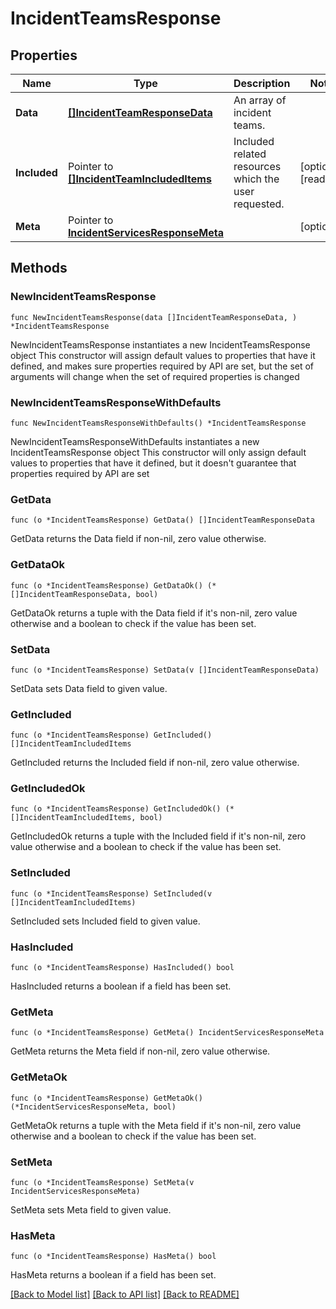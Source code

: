 # IncidentTeamsResponse

## Properties

Name | Type | Description | Notes
---- | ---- | ----------- | ------
**Data** | [**[]IncidentTeamResponseData**](IncidentTeamResponseData.md) | An array of incident teams. | 
**Included** | Pointer to [**[]IncidentTeamIncludedItems**](IncidentTeamIncludedItems.md) | Included related resources which the user requested. | [optional] [readonly] 
**Meta** | Pointer to [**IncidentServicesResponseMeta**](IncidentServicesResponseMeta.md) |  | [optional] 

## Methods

### NewIncidentTeamsResponse

`func NewIncidentTeamsResponse(data []IncidentTeamResponseData, ) *IncidentTeamsResponse`

NewIncidentTeamsResponse instantiates a new IncidentTeamsResponse object
This constructor will assign default values to properties that have it defined,
and makes sure properties required by API are set, but the set of arguments
will change when the set of required properties is changed

### NewIncidentTeamsResponseWithDefaults

`func NewIncidentTeamsResponseWithDefaults() *IncidentTeamsResponse`

NewIncidentTeamsResponseWithDefaults instantiates a new IncidentTeamsResponse object
This constructor will only assign default values to properties that have it defined,
but it doesn't guarantee that properties required by API are set

### GetData

`func (o *IncidentTeamsResponse) GetData() []IncidentTeamResponseData`

GetData returns the Data field if non-nil, zero value otherwise.

### GetDataOk

`func (o *IncidentTeamsResponse) GetDataOk() (*[]IncidentTeamResponseData, bool)`

GetDataOk returns a tuple with the Data field if it's non-nil, zero value otherwise
and a boolean to check if the value has been set.

### SetData

`func (o *IncidentTeamsResponse) SetData(v []IncidentTeamResponseData)`

SetData sets Data field to given value.


### GetIncluded

`func (o *IncidentTeamsResponse) GetIncluded() []IncidentTeamIncludedItems`

GetIncluded returns the Included field if non-nil, zero value otherwise.

### GetIncludedOk

`func (o *IncidentTeamsResponse) GetIncludedOk() (*[]IncidentTeamIncludedItems, bool)`

GetIncludedOk returns a tuple with the Included field if it's non-nil, zero value otherwise
and a boolean to check if the value has been set.

### SetIncluded

`func (o *IncidentTeamsResponse) SetIncluded(v []IncidentTeamIncludedItems)`

SetIncluded sets Included field to given value.

### HasIncluded

`func (o *IncidentTeamsResponse) HasIncluded() bool`

HasIncluded returns a boolean if a field has been set.

### GetMeta

`func (o *IncidentTeamsResponse) GetMeta() IncidentServicesResponseMeta`

GetMeta returns the Meta field if non-nil, zero value otherwise.

### GetMetaOk

`func (o *IncidentTeamsResponse) GetMetaOk() (*IncidentServicesResponseMeta, bool)`

GetMetaOk returns a tuple with the Meta field if it's non-nil, zero value otherwise
and a boolean to check if the value has been set.

### SetMeta

`func (o *IncidentTeamsResponse) SetMeta(v IncidentServicesResponseMeta)`

SetMeta sets Meta field to given value.

### HasMeta

`func (o *IncidentTeamsResponse) HasMeta() bool`

HasMeta returns a boolean if a field has been set.


[[Back to Model list]](../README.md#documentation-for-models) [[Back to API list]](../README.md#documentation-for-api-endpoints) [[Back to README]](../README.md)


